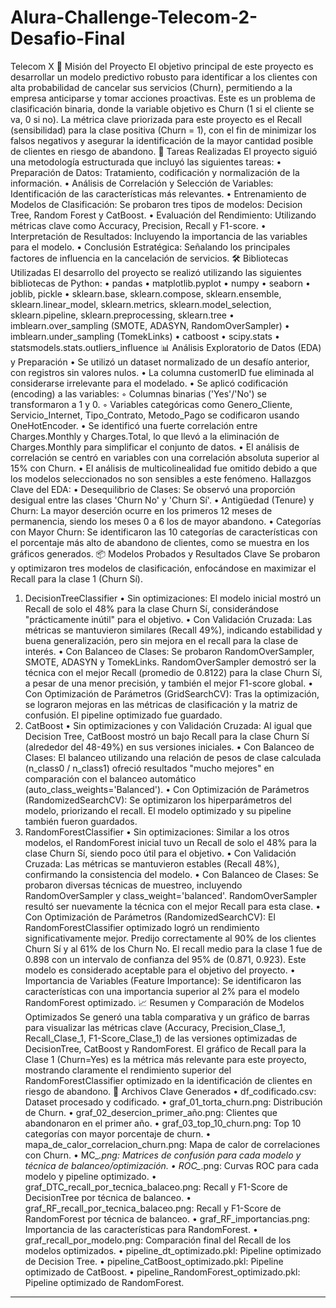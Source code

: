 # Alura-Challenge-Telecom-2-Desafio-Final

Telecom X
🎯 Misión del Proyecto
El objetivo principal de este proyecto es desarrollar un modelo predictivo robusto para identificar a los clientes con alta probabilidad de cancelar sus servicios (Churn), permitiendo a la empresa anticiparse y tomar acciones proactivas. Este es un problema de clasificación binaria, donde la variable objetivo es Churn (1 si el cliente se va, 0 si no).
La métrica clave priorizada para este proyecto es el Recall (sensibilidad) para la clase positiva (Churn = 1), con el fin de minimizar los falsos negativos y asegurar la identificación de la mayor cantidad posible de clientes en riesgo de abandono.
🧠 Tareas Realizadas
El proyecto siguió una metodología estructurada que incluyó las siguientes tareas:
• Preparación de Datos: Tratamiento, codificación y normalización de la información.
• Análisis de Correlación y Selección de Variables: Identificación de las características más relevantes.
• Entrenamiento de Modelos de Clasificación: Se probaron tres tipos de modelos: Decision Tree, Random Forest y CatBoost.
• Evaluación del Rendimiento: Utilizando métricas clave como Accuracy, Precision, Recall y F1-score.
• Interpretación de Resultados: Incluyendo la importancia de las variables para el modelo.
• Conclusión Estratégica: Señalando los principales factores de influencia en la cancelación de servicios.
🛠️ Bibliotecas Utilizadas
El desarrollo del proyecto se realizó utilizando las siguientes bibliotecas de Python:
• pandas
• matplotlib.pyplot
• numpy
• seaborn
• joblib, pickle
• sklearn.base, sklearn.compose, sklearn.ensemble, sklearn.linear_model, sklearn.metrics, sklearn.model_selection, sklearn.pipeline, sklearn.preprocessing, sklearn.tree
• imblearn.over_sampling (SMOTE, ADASYN, RandomOverSampler)
• imblearn.under_sampling (TomekLinks)
• catboost
• scipy.stats
• statsmodels.stats.outliers_influence
📊 Análisis Exploratorio de Datos (EDA) y Preparación
• Se utilizó un dataset normalizado de un desafío anterior, con registros sin valores nulos.
• La columna customerID fue eliminada al considerarse irrelevante para el modelado.
• Se aplicó codificación (encoding) a las variables:
    ◦ Columnas binarias ('Yes'/'No') se transformaron a 1 y 0.
    ◦ Variables categóricas como Genero_Cliente, Servicio_Internet, Tipo_Contrato, Metodo_Pago se codificaron usando OneHotEncoder.
• Se identificó una fuerte correlación entre Charges.Monthly y Charges.Total, lo que llevó a la eliminación de Charges.Monthly para simplificar el conjunto de datos.
• El análisis de correlación se centró en variables con una correlación absoluta superior al 15% con Churn.
• El análisis de multicolinealidad fue omitido debido a que los modelos seleccionados no son sensibles a este fenómeno.
Hallazgos Clave del EDA:
• Desequilibrio de Clases: Se observó una proporción desigual entre las clases 'Churn No' y 'Churn Sí'.
• Antigüedad (Tenure) y Churn: La mayor deserción ocurre en los primeros 12 meses de permanencia, siendo los meses 0 a 6 los de mayor abandono.
• Categorías con Mayor Churn: Se identificaron las 10 categorías de características con el porcentaje más alto de abandono de clientes, como se muestra en los gráficos generados.
📦 Modelos Probados y Resultados Clave
Se probaron y optimizaron tres modelos de clasificación, enfocándose en maximizar el Recall para la clase 1 (Churn Sí).
1. DecisionTreeClassifier
• Sin optimizaciones: El modelo inicial mostró un Recall de solo el 48% para la clase Churn Sí, considerándose "prácticamente inútil" para el objetivo.
• Con Validación Cruzada: Las métricas se mantuvieron similares (Recall 49%), indicando estabilidad y buena generalización, pero sin mejora en el recall para la clase de interés.
• Con Balanceo de Clases: Se probaron RandomOverSampler, SMOTE, ADASYN y TomekLinks. RandomOverSampler demostró ser la técnica con el mejor Recall (promedio de 0.8122) para la clase Churn Sí, a pesar de una menor precisión, y también el mejor F1-score global.
• Con Optimización de Parámetros (GridSearchCV): Tras la optimización, se lograron mejoras en las métricas de clasificación y la matriz de confusión. El pipeline optimizado fue guardado.
2. CatBoost
• Sin optimizaciones y con Validación Cruzada: Al igual que Decision Tree, CatBoost mostró un bajo Recall para la clase Churn Sí (alrededor del 48-49%) en sus versiones iniciales.
• Con Balanceo de Clases: El balanceo utilizando una relación de pesos de clase calculada (n_class0 / n_class1) ofreció resultados "mucho mejores" en comparación con el balanceo automático (auto_class_weights='Balanced').
• Con Optimización de Parámetros (RandomizedSearchCV): Se optimizaron los hiperparámetros del modelo, priorizando el recall. El modelo optimizado y su pipeline también fueron guardados.
3. RandomForestClassifier
• Sin optimizaciones: Similar a los otros modelos, el RandomForest inicial tuvo un Recall de solo el 48% para la clase Churn Sí, siendo poco útil para el objetivo.
• Con Validación Cruzada: Las métricas se mantuvieron estables (Recall 48%), confirmando la consistencia del modelo.
• Con Balanceo de Clases: Se probaron diversas técnicas de muestreo, incluyendo RandomOverSampler y class_weight='balanced'. RandomOverSampler resultó ser nuevamente la técnica con el mejor Recall para esta clase.
• Con Optimización de Parámetros (RandomizedSearchCV): El RandomForestClassifier optimizado logró un rendimiento significativamente mejor. Predijo correctamente al 90% de los clientes Churn Sí y al 61% de los Churn No. El recall medio para la clase 1 fue de 0.898 con un intervalo de confianza del 95% de (0.871, 0.923). Este modelo es considerado aceptable para el objetivo del proyecto.
• Importancia de Variables (Feature Importance): Se identificaron las características con una importancia superior al 2% para el modelo RandomForest optimizado.
📈 Resumen y Comparación de Modelos Optimizados
Se generó una tabla comparativa y un gráfico de barras para visualizar las métricas clave (Accuracy, Precision_Clase_1, Recall_Clase_1, F1-Score_Clase_1) de las versiones optimizadas de DecisionTree, CatBoost y RandomForest.
El gráfico de Recall para la Clase 1 (Churn=Yes) es la métrica más relevante para este proyecto, mostrando claramente el rendimiento superior del RandomForestClassifier optimizado en la identificación de clientes en riesgo de abandono.
📁 Archivos Clave Generados
• df_codificado.csv: Dataset procesado y codificado.
• graf_01_torta_churn.png: Distribución de Churn.
• graf_02_desercion_primer_año.png: Clientes que abandonaron en el primer año.
• graf_03_top_10_churn.png: Top 10 categorías con mayor porcentaje de churn.
• mapa_de_calor_correlacion_churn.png: Mapa de calor de correlaciones con Churn.
• MC_*.png: Matrices de confusión para cada modelo y técnica de balanceo/optimización.
• ROC_*.png: Curvas ROC para cada modelo y pipeline optimizado.
• graf_DTC_recall_por_tecnica_balaceo.png: Recall y F1-Score de DecisionTree por técnica de balanceo.
• graf_RF_recall_por_tecnica_balaceo.png: Recall y F1-Score de RandomForest por técnica de balanceo.
• graf_RF_importancias.png: Importancia de las características para RandomForest.
• graf_recall_por_modelo.png: Comparación final del Recall de los modelos optimizados.
• pipeline_dt_optimizado.pkl: Pipeline optimizado de Decision Tree.
• pipeline_CatBoost_optimizado.pkl: Pipeline optimizado de CatBoost.
• pipeline_RandomForest_optimizado.pkl: Pipeline optimizado de RandomForest.

--------------------------------------------------------------------------------
